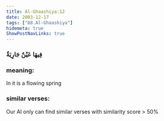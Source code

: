 ```yaml
---
title: Al-Ghaashiya:12
date: 2003-12-17
tags: ["88.Al-Ghaashiya"]
hidemeta: true 
ShowPostNavLinks: true 
---
```

### فِيهَا عَيْنٌ جَارِيَةٌ
### meaning: 
In it is a flowing spring
### similar verses: 

Our AI only can find similar verses with similarity score > 50% 




